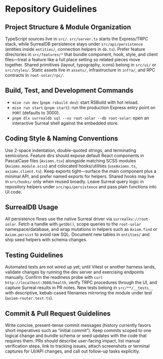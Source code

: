 # Repository Guidelines

## Project Structure & Module Organization
TypeScript sources live in `src/`. `src/server.ts` starts the Express/TRPC stack, while SurrealDB persistence stays under `src/api/persistence` (entities inside `entities/`, connection helpers in `db.ts`). Prefer feature directories in `src/features/*` that bundle component, hook, style, and client files—treat a feature like a full place setting so related pieces move together. Shared primitives (layout, typography, icons) belong in `src/ui/` or `src/styles/`. Static assets live in `assets/`, infrastructure in `infra/`, and RPC contracts in `root-solar/rpc/`.

## Build, Test, and Development Commands
- `mise run dev` (`pnpm rsbuild dev`): start RSBuild with hot reload.
- `mise run start` (`pnpm start`): run the production Express entry point on `PORT` (defaults to 3000).
- `pnpm dlx surrealdb sql --ns root-solar --db root-solar`: open an interactive Surreal shell against the embedded store.

## Coding Style & Naming Conventions
Use 2-space indentation, double-quoted strings, and terminating semicolons. Feature dirs should expose default React components in PascalCase files (`Axioms.tsx`) alongside matching SCSS modules (`Axioms.module.scss`) and colocated hooks/utilities (`useAxioms.ts`, `axioms.client.ts`). Keep exports tight—surface the main component plus a minimal API, and prefer named exports for helpers. Shared hooks may live in `src/hooks/` only when reused broadly. Leave Surreal query logic in repository helpers under `src/api/persistence` and pass plain functions into UI code.

## SurrealDB Usage
All persistence flows use the native Surreal driver via `surrealkv://root-solar`. Fetch a handle with `getDb()`, scope queries to the `root-solar` namespace/database, and wrap mutations in helpers such as `Axiom.find` or `Axiom.persist` to avoid raw SQL. Document new tables in `entities/` and ship seed helpers with schema changes.

## Testing Guidelines
Automated tests are not wired up yet; until Vitest or another harness lands, validate changes by running the dev server and exercising endpoints manually. Confirm the readiness probe with `curl http://localhost:3000/health`, verify TRPC procedures through the UI, and capture Surreal results in PR notes. New tests belong in `src/**/__tests__` with descriptive, kebab-cased filenames mirroring the module under test (`axiom-router.test.ts`).

## Commit & Pull Request Guidelines
Write concise, present-tense commit messages (history currently favors short imperatives such as “initial commit”). Keep commits scoped to one logical change and bundle schema or seed updates with the code that requires them. PRs should describe user-facing impact, list manual verification steps, link to tracking issues, attach screenshots or terminal captures for UI/API changes, and call out follow-up tasks explicitly.

